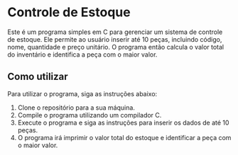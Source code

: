 # Controle de Estoque
Este é um programa simples em C para gerenciar um sistema de controle de estoque. Ele permite ao usuário inserir até 10 peças, incluindo código, nome, quantidade e preço unitário. O programa então calcula o valor total do inventário e identifica a peça com o maior valor.

## Como utilizar
Para utilizar o programa, siga as instruções abaixo:

1. Clone o repositório para a sua máquina.
2. Compile o programa utilizando um compilador C.
3. Execute o programa e siga as instruções para inserir os dados de até 10 peças.
4. O programa irá imprimir o valor total do estoque e identificar a peça com o maior valor.
